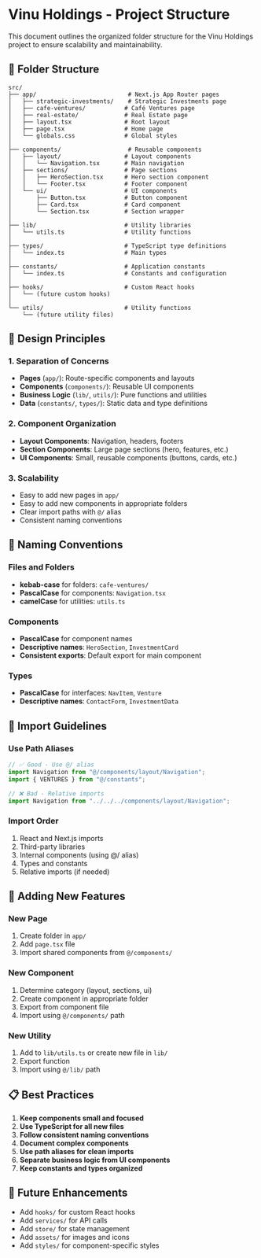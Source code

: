 # Vinu Holdings - Project Structure

This document outlines the organized folder structure for the Vinu Holdings project to ensure scalability and maintainability.

## 📁 Folder Structure

```
src/
├── app/                          # Next.js App Router pages
│   ├── strategic-investments/    # Strategic Investments page
│   ├── cafe-ventures/           # Café Ventures page
│   ├── real-estate/             # Real Estate page
│   ├── layout.tsx               # Root layout
│   ├── page.tsx                 # Home page
│   └── globals.css              # Global styles
│
├── components/                   # Reusable components
│   ├── layout/                  # Layout components
│   │   └── Navigation.tsx       # Main navigation
│   ├── sections/                # Page sections
│   │   ├── HeroSection.tsx      # Hero section component
│   │   └── Footer.tsx           # Footer component
│   └── ui/                      # UI components
│       ├── Button.tsx           # Button component
│       ├── Card.tsx             # Card component
│       └── Section.tsx          # Section wrapper
│
├── lib/                         # Utility libraries
│   └── utils.ts                 # Utility functions
│
├── types/                       # TypeScript type definitions
│   └── index.ts                 # Main types
│
├── constants/                   # Application constants
│   └── index.ts                 # Constants and configuration
│
├── hooks/                       # Custom React hooks
│   └── (future custom hooks)
│
└── utils/                       # Utility functions
    └── (future utility files)
```

## 🎯 Design Principles

### 1. **Separation of Concerns**

- **Pages** (`app/`): Route-specific components and layouts
- **Components** (`components/`): Reusable UI components
- **Business Logic** (`lib/`, `utils/`): Pure functions and utilities
- **Data** (`constants/`, `types/`): Static data and type definitions

### 2. **Component Organization**

- **Layout Components**: Navigation, headers, footers
- **Section Components**: Large page sections (hero, features, etc.)
- **UI Components**: Small, reusable components (buttons, cards, etc.)

### 3. **Scalability**

- Easy to add new pages in `app/`
- Easy to add new components in appropriate folders
- Clear import paths with `@/` alias
- Consistent naming conventions

## 📝 Naming Conventions

### Files and Folders

- **kebab-case** for folders: `cafe-ventures/`
- **PascalCase** for components: `Navigation.tsx`
- **camelCase** for utilities: `utils.ts`

### Components

- **PascalCase** for component names
- **Descriptive names**: `HeroSection`, `InvestmentCard`
- **Consistent exports**: Default export for main component

### Types

- **PascalCase** for interfaces: `NavItem`, `Venture`
- **Descriptive names**: `ContactForm`, `InvestmentData`

## 🔧 Import Guidelines

### Use Path Aliases

```typescript
// ✅ Good - Use @/ alias
import Navigation from "@/components/layout/Navigation";
import { VENTURES } from "@/constants";

// ❌ Bad - Relative imports
import Navigation from "../../../components/layout/Navigation";
```

### Import Order

1. React and Next.js imports
2. Third-party libraries
3. Internal components (using @/ alias)
4. Types and constants
5. Relative imports (if needed)

## 🚀 Adding New Features

### New Page

1. Create folder in `app/`
2. Add `page.tsx` file
3. Import shared components from `@/components/`

### New Component

1. Determine category (layout, sections, ui)
2. Create component in appropriate folder
3. Export from component file
4. Import using `@/components/` path

### New Utility

1. Add to `lib/utils.ts` or create new file in `lib/`
2. Export function
3. Import using `@/lib/` path

## 📋 Best Practices

1. **Keep components small and focused**
2. **Use TypeScript for all new files**
3. **Follow consistent naming conventions**
4. **Document complex components**
5. **Use path aliases for clean imports**
6. **Separate business logic from UI components**
7. **Keep constants and types organized**

## 🔄 Future Enhancements

- Add `hooks/` for custom React hooks
- Add `services/` for API calls
- Add `store/` for state management
- Add `assets/` for images and icons
- Add `styles/` for component-specific styles
